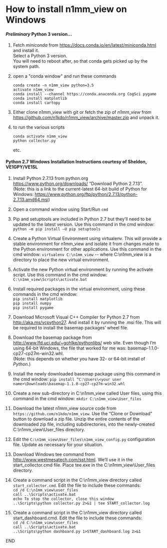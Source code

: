 # How to install n1mm_view on Windows

#### _Preliminary_ Python 3 version...

1. Fetch _miniconda_ from https://docs.conda.io/en/latest/miniconda.html and install it.  
Select a Python 3 version.  
You will need to reboot after, so that conda gets picked up by the system path.

1. open a "conda window" and run these commands
    ```
    conda create -n n1mm_view python=3.5
    activate n1mm_view
    conda install --channel https://conda.anaconda.org CogSci pygame
    conda install matplotlib
    conda install cartopy
    ```

1. Either clone n1mm_view with git or fetch the zip of _n1mm_view_ from https://github.com/n1kdo/n1mm_view/archive/master.zip and unpack it.

1. to run the various scripts

    ```
    conda activate n1mm_view
    python collector.py
   ```
   etc.
   
#### Python 2.7 Windows Installation Instructions courtesy of Sheldon, VE1GPY/VE1SL 

1. Install Python 2.7.13 from python.org https://www.python.org/downloads/ “Download Python 2.7.13”.  
(Note: this is a link to the current-latest 64-bit build of Python for Windows: https://www.python.org/ftp/python/2.7.13/python-2.7.13.amd64.msi)

1. Open a command window using Start/Run `cmd`

1. Pip and setuptools are included in Python 2.7 but they’ll need to be updated to the latest version.  Use this command in the cmd window:
`python –m pip install –U pip setuptools`

1. Create a Python Virtual Environment using virtualenv.
This will provide a stable environment for n1mm_view and isolate it from changes made to the Python environment for other applications. Use this command in the cmd window:
`virtualenv C:\n1mm_view` -- where C:\n1mm_view is a directory to place the new virtual environment.

1. Activate the new Python virtual environment by running the activate script. Use this command in the cmd window:
`C:\n1mm_view\Scripts\activate.bat`

1. Install required packages in the virtual environment, using these commands in the cmd window:    
`pip install matplotlib`  
`pip install numpy`  
`pip install pygame`

1. Download Microsoft Visual C++ Compiler for Python 2.7 from http://aka.ms/vcpython27. And install it by running the .msi file.  This will be required to install the basemap packages’ wheel file.

1. Download the basemap package from http://www.lfd.uci.edu/~gohlke/pythonlibs/ web site.  Even though I’m using 64-bit Windows, the file that worked for me was: basemap-1.1.0-cp27-cp27m-win32.whl.  
(Note: this depends on whether you have 32- or 64-bit install of _Python_.)

1. Install the newly downloaded basemap package using this command in the cmd window: `pip install “C:\Users\<your user name>\Downloads\basemap-1.1.0-cp27-cp27m-win32.whl`

1. Create a new sub-directory in C:\n1mm_view called User files, using this command in the cmd window: `mkdir C:\n1mm_view\User_files`

1. Download the latest n1mm_view source code from `https://github.com/n1kdo/n1mm_view`.  Use the “Clone or Download” button to download a zip file.  Unzip the entire contents of the downloaded zip file, including subdirectories, into the newly-created C:\n1mm_view\User_files directory.

1. Edit the `C:\n1mm_view\User_files\n1mm_view_config.py` configuration file.  Update as necessary for your situation.

1. Download Windows tee command from http://www.westmesatech.com/sst.html.  We’ll use it in the start_collector.cmd file.  Place tee.exe in the C:\n1mm_view\User_files directory.

1. Create a command script in the C:\n1mm_view directory called `start_collector.cmd`.  Edit the file to include these commands:  
`cd /d C:\n1mm_view\user_files`  
`call ..\Scripts\activate.bat`  
`echo To stop the collector, close this window`  
`..\Scripts\python collector.py 2>&1 | tee START_collector.log`

1. Create a command script in the C:\n1mm_view directory called start_dashboard.cmd.  Edit the file to include these commands:  
`cd /d C:\n1mm_view\user_files`  
`call ..\Scripts\activate.bat`  
`..\Scripts\python dashboard.py 1>START_dashboard.log 2>&1`

END
 
